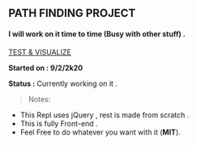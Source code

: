 ## PATH FINDING PROJECT
#### I will work on it time to time  (Busy with other stuff) .

[TEST & VISUALIZE](https://pathfinder--0x544d.repl.co) 


**Started on  : 9/2/2k20**

**Status :** Currently working on it . 

>Notes:

+ This Repl uses jQuery , rest is made from scratch .
+ This is fully Front-end .
+ Feel Free to do whatever you want with it (**MIT**).
